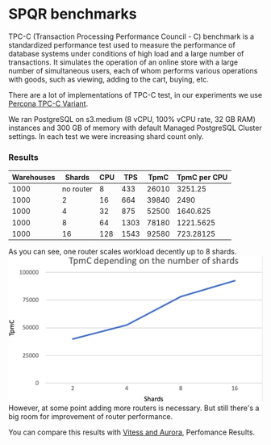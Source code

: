 # SPQR benchmarks

TPC-C (Transaction Processing Performance Council - C) benchmark is a standardized performance test used to measure the performance of database systems under conditions of high load and a large number of transactions. It simulates the operation of an online store with a large number of simultaneous users, each of whom performs various operations with goods, such as viewing, adding to the cart, buying, etc.

There are a lot of implementations of TPC-C test, in our experiments we use [Percona TPC-C Variant](https://github.com/Percona-Lab/sysbench-tpcc).

We ran PostgreSQL on s3.medium (8 vCPU, 100% vCPU rate, 32 GB RAM) instances and 300 GB of memory with default Managed PostgreSQL Cluster settings. In each test we were increasing shard count only.

### Results

| Warehouses | Shards    | CPU | TPS  | TpmC  | TpmC per CPU |
| ---------- | --------- | --- | ---- | ----- | ------------ |
| 1000       | no router | 8   | 433  | 26010 | 3251.25      |
| 1000       | 2         | 16  | 664  | 39840 | 2490         |
| 1000       | 4         | 32  | 875  | 52500 | 1640.625     |
| 1000       | 8         | 64  | 1303 | 78180 | 1221.5625    |
| 1000       | 16        | 128 | 1543 | 92580 | 723.28125    |

As you can see, one router scales workload decently up to 8 shards.
![TPC-C test results](tpcc.png)
However, at some point adding more routers is necessary. But still there's a big room for improvement of router performance.

You can compare this results with [Vitess and Aurora](https://www.amazon.science/publications/amazon-aurora-on-avoiding-distributed-consensus-for-i-os-commits-and-membership-changes), Perfomance Results.